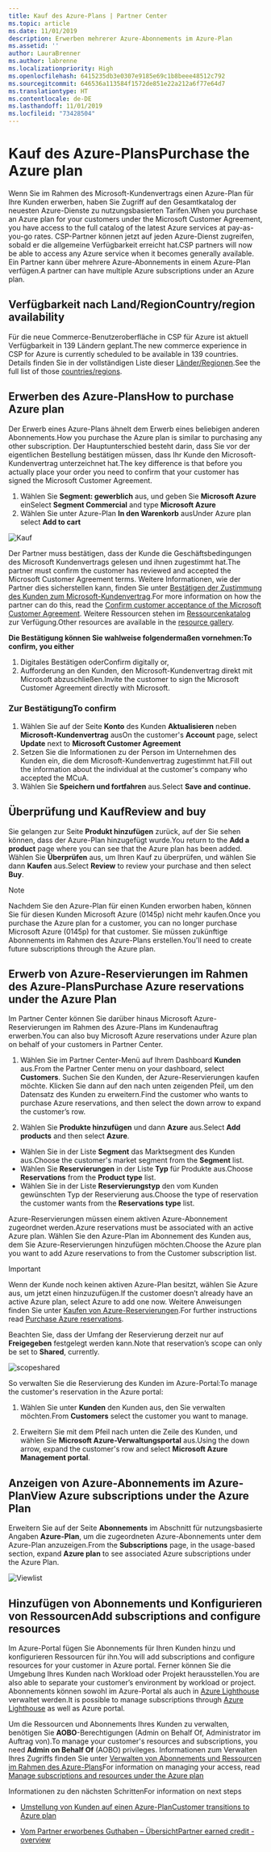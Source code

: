 ```yaml
---
title: Kauf des Azure-Plans | Partner Center
ms.topic: article
ms.date: 11/01/2019
description: Erwerben mehrerer Azure-Abonnements im Azure-Plan
ms.assetid: ''
author: LauraBrenner
ms.author: labrenne
ms.localizationpriority: High
ms.openlocfilehash: 6415235db3e0307e9185e69c1b8beee48512c792
ms.sourcegitcommit: 646536a113584f1572de851e22a212a6f77e64d7
ms.translationtype: HT
ms.contentlocale: de-DE
ms.lasthandoff: 11/01/2019
ms.locfileid: "73428504"
---
```

# <a name="purchase-the-azure-plan"></a><span data-ttu-id="34b5d-103">Kauf des Azure-Plans</span><span class="sxs-lookup"><span data-stu-id="34b5d-103">Purchase the Azure plan</span></span>

<span data-ttu-id="34b5d-104">Wenn Sie im Rahmen des Microsoft-Kundenvertrags einen Azure-Plan für Ihre Kunden erwerben, haben Sie Zugriff auf den Gesamtkatalog der neuesten Azure-Dienste zu nutzungsbasierten Tarifen.</span><span class="sxs-lookup"><span data-stu-id="34b5d-104">When you purchase an Azure plan for your customers under the Microsoft Customer Agreement, you have access to the full catalog of the latest Azure services at pay-as-you-go rates.</span></span> <span data-ttu-id="34b5d-105">CSP-Partner können jetzt auf jeden Azure-Dienst zugreifen, sobald er die allgemeine Verfügbarkeit erreicht hat.</span><span class="sxs-lookup"><span data-stu-id="34b5d-105">CSP partners will now be able to access any Azure service when it becomes generally available.</span></span> <span data-ttu-id="34b5d-106">Ein Partner kann über mehrere Azure-Abonnements in einem Azure-Plan verfügen.</span><span class="sxs-lookup"><span data-stu-id="34b5d-106">A partner can have multiple Azure subscriptions under an Azure plan.</span></span> 

## <a name="countryregion-availability"></a><span data-ttu-id="34b5d-107">Verfügbarkeit nach Land/Region</span><span class="sxs-lookup"><span data-stu-id="34b5d-107">Country/region availability</span></span>
<span data-ttu-id="34b5d-108">Für die neue Commerce-Benutzeroberfläche in CSP für Azure ist aktuell Verfügbarkeit in 139 Ländern geplant.</span><span class="sxs-lookup"><span data-stu-id="34b5d-108">The new commerce experience in CSP for Azure is currently scheduled to be available in 139 countries.</span></span> <span data-ttu-id="34b5d-109">Details finden Sie in der vollständigen Liste dieser [Länder/Regionen](https://query.prod.cms.rt.microsoft.com/cms/api/am/binary/RE3QN0x).</span><span class="sxs-lookup"><span data-stu-id="34b5d-109">See the full list of those [countries/regions](https://query.prod.cms.rt.microsoft.com/cms/api/am/binary/RE3QN0x).</span></span> 

## <a name="how-to-purchase-azure-plan"></a><span data-ttu-id="34b5d-110">Erwerben des Azure-Plans</span><span class="sxs-lookup"><span data-stu-id="34b5d-110">How to purchase Azure plan</span></span>

<span data-ttu-id="34b5d-111">Der Erwerb eines Azure-Plans ähnelt dem Erwerb eines beliebigen anderen Abonnements.</span><span class="sxs-lookup"><span data-stu-id="34b5d-111">How you purchase the Azure plan is similar to purchasing any other subscription.</span></span> <span data-ttu-id="34b5d-112">Der Hauptunterschied besteht darin, dass Sie vor der eigentlichen Bestellung bestätigen müssen, dass Ihr Kunde den Microsoft-Kundenvertrag unterzeichnet hat.</span><span class="sxs-lookup"><span data-stu-id="34b5d-112">The key difference is that before you actually place your order you need to confirm that your customer has signed the Microsoft Customer Agreement.</span></span>

1. <span data-ttu-id="34b5d-113">Wählen Sie **Segment: gewerblich** aus, und geben Sie **Microsoft Azure** ein</span><span class="sxs-lookup"><span data-stu-id="34b5d-113">Select **Segment Commercial** and type **Microsoft Azure**</span></span> 
2. <span data-ttu-id="34b5d-114">Wählen Sie unter Azure-Plan **In den Warenkorb** aus</span><span class="sxs-lookup"><span data-stu-id="34b5d-114">Under Azure plan select **Add to cart**</span></span>

![Kauf](images/azure/Azurepurchase1.png)

<span data-ttu-id="34b5d-116">Der Partner muss bestätigen, dass der Kunde die Geschäftsbedingungen des Microsoft Kundenvertrags gelesen und ihnen zugestimmt hat.</span><span class="sxs-lookup"><span data-stu-id="34b5d-116">The partner must confirm the customer has reviewed and accepted the Microsoft Customer Agreement terms.</span></span> <span data-ttu-id="34b5d-117">Weitere Informationen, wie der Partner dies sicherstellen kann, finden Sie unter [Bestätigen der Zustimmung des Kunden zum Microsoft-Kundenvertrag](https://docs.microsoft.com/partner-center/confirm-customer-agreement).</span><span class="sxs-lookup"><span data-stu-id="34b5d-117">For more information on how the partner can do this, read the [Confirm customer acceptance of the Microsoft Customer Agreement](https://docs.microsoft.com/partner-center/confirm-customer-agreement).</span></span> <span data-ttu-id="34b5d-118">Weitere Ressourcen stehen im [Ressourcenkatalog](https://partner.microsoft.com/resources/collection/Microsoft-Customer-Agreement-in-the-CSP-program#/) zur Verfügung.</span><span class="sxs-lookup"><span data-stu-id="34b5d-118">Other resources are available in the [resource gallery](https://partner.microsoft.com/resources/collection/Microsoft-Customer-Agreement-in-the-CSP-program#/).</span></span>

<span data-ttu-id="34b5d-119">**Die Bestätigung können Sie wahlweise folgendermaßen vornehmen:**</span><span class="sxs-lookup"><span data-stu-id="34b5d-119">**To confirm, you either**</span></span>
1. <span data-ttu-id="34b5d-120">Digitales Bestätigen oder</span><span class="sxs-lookup"><span data-stu-id="34b5d-120">Confirm digitally or,</span></span>
2. <span data-ttu-id="34b5d-121">Aufforderung an den Kunden, den Microsoft-Kundenvertrag direkt mit Microsoft abzuschließen.</span><span class="sxs-lookup"><span data-stu-id="34b5d-121">Invite the customer to sign the Microsoft Customer Agreement directly with Microsoft.</span></span> 

### <a name="to-confirm"></a><span data-ttu-id="34b5d-122">Zur Bestätigung</span><span class="sxs-lookup"><span data-stu-id="34b5d-122">To confirm</span></span> 

1. <span data-ttu-id="34b5d-123">Wählen Sie auf der Seite **Konto** des Kunden **Aktualisieren** neben **Microsoft-Kundenvertrag** aus</span><span class="sxs-lookup"><span data-stu-id="34b5d-123">On the customer's **Account** page, select **Update** next to **Microsoft Customer Agreement**</span></span>  
2. <span data-ttu-id="34b5d-124">Setzen Sie die Informationen zu der Person im Unternehmen des Kunden ein, die dem Microsoft-Kundenvertrag zugestimmt hat.</span><span class="sxs-lookup"><span data-stu-id="34b5d-124">Fill out the information about the individual at the customer's company who accepted the MCuA.</span></span>
3. <span data-ttu-id="34b5d-125">Wählen Sie **Speichern und fortfahren** aus.</span><span class="sxs-lookup"><span data-stu-id="34b5d-125">Select **Save and continue.**</span></span>  

## <a name="review-and-buy"></a><span data-ttu-id="34b5d-126">Überprüfung und Kauf</span><span class="sxs-lookup"><span data-stu-id="34b5d-126">Review and buy</span></span>

<span data-ttu-id="34b5d-127">Sie gelangen zur Seite **Produkt hinzufügen** zurück, auf der Sie sehen können, dass der Azure-Plan hinzugefügt wurde.</span><span class="sxs-lookup"><span data-stu-id="34b5d-127">You return to the **Add a product** page where you can see that the Azure plan has been added.</span></span> <span data-ttu-id="34b5d-128">Wählen Sie **Überprüfen** aus, um Ihren Kauf zu überprüfen, und wählen Sie dann **Kaufen** aus.</span><span class="sxs-lookup"><span data-stu-id="34b5d-128">Select **Review** to review your purchase and then select **Buy**.</span></span> 

>[!Note]
><span data-ttu-id="34b5d-129">Nachdem Sie den Azure-Plan für einen Kunden erworben haben, können Sie für diesen Kunden Microsoft Azure (0145p) nicht mehr kaufen.</span><span class="sxs-lookup"><span data-stu-id="34b5d-129">Once you purchase the Azure plan for a customer, you can no longer purchase Microsoft Azure (0145p) for that customer.</span></span> <span data-ttu-id="34b5d-130">Sie müssen zukünftige Abonnements im Rahmen des Azure-Plans erstellen.</span><span class="sxs-lookup"><span data-stu-id="34b5d-130">You'll need to create future subscriptions through the Azure plan.</span></span>

## <a name="purchase-azure-reservations-under-the-azure-plan"></a><span data-ttu-id="34b5d-131">Erwerb von Azure-Reservierungen im Rahmen des Azure-Plans</span><span class="sxs-lookup"><span data-stu-id="34b5d-131">Purchase Azure reservations under the Azure Plan</span></span> 
  
<span data-ttu-id="34b5d-132">Im Partner Center können Sie darüber hinaus Microsoft Azure-Reservierungen im Rahmen des Azure-Plans im Kundenauftrag erwerben.</span><span class="sxs-lookup"><span data-stu-id="34b5d-132">You can also buy Microsoft Azure reservations under Azure plan on behalf of your customers in Partner Center.</span></span>

1. <span data-ttu-id="34b5d-133">Wählen Sie im Partner Center-Menü auf Ihrem Dashboard **Kunden** aus.</span><span class="sxs-lookup"><span data-stu-id="34b5d-133">From the Partner Center menu on your dashboard, select **Customers**.</span></span> <span data-ttu-id="34b5d-134">Suchen Sie den Kunden, der Azure-Reservierungen kaufen möchte. Klicken Sie dann auf den nach unten zeigenden Pfeil, um den Datensatz des Kunden zu erweitern.</span><span class="sxs-lookup"><span data-stu-id="34b5d-134">Find the customer who wants to purchase Azure reservations, and then select the down arrow to expand the customer’s row.</span></span> 

2. <span data-ttu-id="34b5d-135">Wählen Sie **Produkte hinzufügen** und dann **Azure** aus.</span><span class="sxs-lookup"><span data-stu-id="34b5d-135">Select **Add products** and then select **Azure**.</span></span> 
- <span data-ttu-id="34b5d-136">Wählen Sie in der Liste **Segment** das Marktsegment des Kunden aus.</span><span class="sxs-lookup"><span data-stu-id="34b5d-136">Choose the customer's market segment from the **Segment** list.</span></span> 
- <span data-ttu-id="34b5d-137">Wählen Sie **Reservierungen** in der Liste **Typ** für Produkte aus.</span><span class="sxs-lookup"><span data-stu-id="34b5d-137">Choose **Reservations** from the **Product type** list.</span></span> 
- <span data-ttu-id="34b5d-138">Wählen Sie in der Liste **Reservierungstyp** den vom Kunden gewünschten Typ der Reservierung aus.</span><span class="sxs-lookup"><span data-stu-id="34b5d-138">Choose the type of reservation the customer wants from the **Reservations type** list.</span></span> 

<span data-ttu-id="34b5d-139">Azure-Reservierungen müssen einem aktiven Azure-Abonnement zugeordnet werden.</span><span class="sxs-lookup"><span data-stu-id="34b5d-139">Azure reservations must be associated with an active Azure plan.</span></span> <span data-ttu-id="34b5d-140">Wählen Sie den Azure-Plan im Abonnement des Kunden aus, dem Sie Azure-Reservierungen hinzufügen möchten.</span><span class="sxs-lookup"><span data-stu-id="34b5d-140">Choose the Azure plan you want to add Azure reservations to from the Customer subscription list.</span></span> 

>[!Important] 
><span data-ttu-id="34b5d-141">Wenn der Kunde noch keinen aktiven Azure-Plan besitzt, wählen Sie Azure aus, um jetzt einen hinzuzufügen.</span><span class="sxs-lookup"><span data-stu-id="34b5d-141">If the customer doesn’t already have an active Azure plan, select Azure to add one now.</span></span> <span data-ttu-id="34b5d-142">Weitere Anweisungen finden Sie unter [Kaufen von Azure-Reservierungen](https://docs.microsoft.com/partner-center/azure-reservations-buying#purchase-azure-reservations).</span><span class="sxs-lookup"><span data-stu-id="34b5d-142">For further instructions read [Purchase Azure reservations](https://docs.microsoft.com/partner-center/azure-reservations-buying#purchase-azure-reservations).</span></span>

<span data-ttu-id="34b5d-143">Beachten Sie, dass der Umfang der Reservierung derzeit nur auf **Freigegeben** festgelegt werden kann.</span><span class="sxs-lookup"><span data-stu-id="34b5d-143">Note that reservation’s scope can only be set to **Shared**, currently.</span></span> 

![scopeshared](images/azure/addprods1.png)

<span data-ttu-id="34b5d-145">So verwalten Sie die Reservierung des Kunden im Azure-Portal:</span><span class="sxs-lookup"><span data-stu-id="34b5d-145">To manage the customer's reservation in the Azure portal:</span></span> 

1. <span data-ttu-id="34b5d-146">Wählen Sie unter **Kunden** den Kunden aus, den Sie verwalten möchten.</span><span class="sxs-lookup"><span data-stu-id="34b5d-146">From **Customers** select the customer you want to manage.</span></span> 

2. <span data-ttu-id="34b5d-147">Erweitern Sie mit dem Pfeil nach unten die Zeile des Kunden, und wählen Sie **Microsoft Azure-Verwaltungsportal** aus.</span><span class="sxs-lookup"><span data-stu-id="34b5d-147">Using the down arrow, expand the customer's row and select **Microsoft Azure Management portal**.</span></span>  
 
## <a name="view-azure-subscriptions-under-the-azure-plan"></a><span data-ttu-id="34b5d-148">Anzeigen von Azure-Abonnements im Azure-Plan</span><span class="sxs-lookup"><span data-stu-id="34b5d-148">View Azure subscriptions under the Azure Plan</span></span> 

<span data-ttu-id="34b5d-149">Erweitern Sie auf der Seite **Abonnements** im Abschnitt für nutzungsbasierte Angaben **Azure-Plan**, um die zugeordneten Azure-Abonnements unter dem Azure-Plan anzuzeigen.</span><span class="sxs-lookup"><span data-stu-id="34b5d-149">From the **Subscriptions** page, in the usage-based section, expand **Azure plan** to see associated Azure subscriptions under the Azure Plan.</span></span>

![Viewlist](images/azure/addprods2.png) 


## <a name="add-subscriptions-and-configure-resources"></a><span data-ttu-id="34b5d-151">Hinzufügen von Abonnements und Konfigurieren von Ressourcen</span><span class="sxs-lookup"><span data-stu-id="34b5d-151">Add subscriptions and configure resources</span></span>

<span data-ttu-id="34b5d-152">Im Azure-Portal fügen Sie Abonnements für Ihren Kunden hinzu und konfigurieren Ressourcen für ihn.</span><span class="sxs-lookup"><span data-stu-id="34b5d-152">You will add subscriptions and configure resources for your customer in Azure portal.</span></span> <span data-ttu-id="34b5d-153">Ferner können Sie die Umgebung Ihres Kunden nach Workload oder Projekt herausstellen.</span><span class="sxs-lookup"><span data-stu-id="34b5d-153">You are also able to separate your customer’s environment by workload or project.</span></span> <span data-ttu-id="34b5d-154">Abonnements können sowohl im Azure-Portal als auch in [Azure Lighthouse](https://azure.microsoft.com/services/azure-lighthouse/) verwaltet werden.</span><span class="sxs-lookup"><span data-stu-id="34b5d-154">It is possible to manage subscriptions through [Azure Lighthouse](https://azure.microsoft.com/services/azure-lighthouse/) as well as Azure portal.</span></span> 

<span data-ttu-id="34b5d-155">Um die Ressourcen und Abonnements Ihres Kunden zu verwalten, benötigen Sie **AOBO**-Berechtigungen (Admin on Behalf Of, Administrator im Auftrag von).</span><span class="sxs-lookup"><span data-stu-id="34b5d-155">To manage your customer's resources and subscriptions, you need **Admin on Behalf Of** (AOBO) privileges.</span></span> <span data-ttu-id="34b5d-156">Informationen zum Verwalten Ihres Zugriffs finden Sie unter [Verwalten von Abonnements und Ressourcen im Rahmen des Azure-Plans](azure-plan-manage.md)</span><span class="sxs-lookup"><span data-stu-id="34b5d-156">For information on managing your access, read [Manage subscriptions and resources under the Azure plan](azure-plan-manage.md)</span></span>

<span data-ttu-id="34b5d-157">Informationen zu den nächsten Schritten</span><span class="sxs-lookup"><span data-stu-id="34b5d-157">For information on next steps</span></span>

- [<span data-ttu-id="34b5d-158">Umstellung von Kunden auf einen Azure-Plan</span><span class="sxs-lookup"><span data-stu-id="34b5d-158">Customer transitions to Azure plan</span></span>](azure-plan-transition.md)

- [<span data-ttu-id="34b5d-159">Vom Partner erworbenes Guthaben – Übersicht</span><span class="sxs-lookup"><span data-stu-id="34b5d-159">Partner earned credit - overview</span></span>](partner-earned-credit.md)







            




    

  













    



    